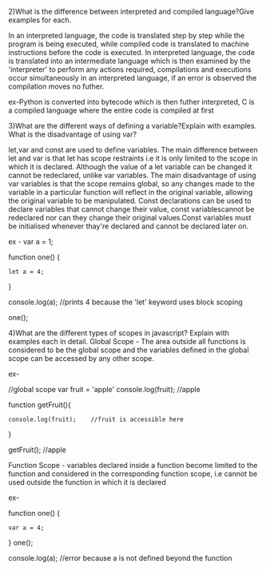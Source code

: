 

2)What is the difference between interpreted and compiled language?Give examples for each.

In an interpreted language, the code is translated step by step while the program is being executed, while compiled code is translated to machine instructions before the code is executed.
In interpreted language, the code is translated into an intermediate language which is then examined by the 'interpreter' to perform any actions required, compilations and executions occur simultaneously in an interpreted language, if an error is observed the compilation moves no futher.

ex-Python is converted into bytecode which is then futher interpreted, C is a compiled language where the entire code is compiled at first

3)What are the different ways of defining a variable?Explain with examples. What is the disadvantage of using var?

let,var and const are used to define variables. The main difference between let and var is that let has scope restraints i.e it is only limited to the scope in which it is declared. Although the value of a let variable can be changed it cannot be redeclared, unlike var variables. The main disadvantage of using var variables is that the scope remains global, so any changes made to the variable in a particular function will reflect in the original variable, allowing the original variable to be manipulated. Const declarations can be used to declare variables that cannot change their value, const variablescannot be redeclared nor can they change their original values.Const variables must be initialised whenever thay're declared and cannot be declared later on.

ex -
var a = 1;

function one() {
  
    let a = 4;
  
}

console.log(a); //prints 4 because the 'let' keyword uses block scoping

one();

4)What are the different types of scopes in javascript? Explain with examples each in detail.
Global Scope -
The area outside all functions is considered to be the global scope and the variables defined in the global scope can be accessed by any other scope.

ex-

//global scope
var fruit = 'apple'
console.log(fruit);        //apple

function getFruit(){
    
    console.log(fruit);    //fruit is accessible here

}

getFruit();                //apple

Function Scope -
variables declared inside a function become limited to the function and considered in the corresponding function scope, i.e cannot be used outside the function in which it is declared

ex-

function one() {
  
    var a = 4;
  

      
}
one();

console.log(a);  //error because a is not defined beyond the function



